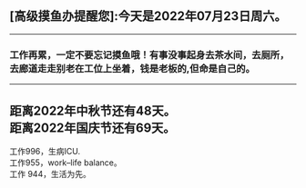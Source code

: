## [高级摸鱼办提醒您]:今天是2022年07月23日周六。
---
### 工作再累，一定不要忘记摸鱼哦！有事没事起身去茶水间，去厕所，去廊道走走别老在工位上坐着，钱是老板的,但命是自己的。
---
距离2022年中秋节还有48天。  
距离2022年国庆节还有69天。  
---
工作996，生病ICU.  
工作955，work–life balance。  
工作 944，生活为先。